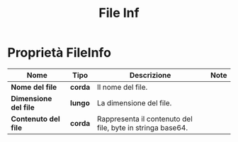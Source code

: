 ﻿---
title: File Inf
second_title: Aspose.Cells Cloud Documen
linktitle: File Inf
type: docs
url: /it/file-info/
keywords: File Information
description: Aspose.Cells Cloud REST API supporta l'importazione di file Excel in diversi formati. L'SDK supporta diversi linguaggi di sviluppo, tra cui Android, C#, Go, Java, NodeJS, Perl, PHP, Python, Ruby e Swift.
weight: 79
kwords: Excel, Office Cloud, REST API, Foglio di calcolo, PDF, CSV, Json, Markdown, Opzioni di salvataggio
---
# Proprietà FileInfo

Nome | Tipo | Descrizione | Note
------------ | ------------- | ------------- | -------------
**Nome del file** | **corda** | Il nome del file. |
**Dimensione del file** | **lungo** | La dimensione del file. |
**Contenuto del file** | **corda**|Rappresenta il contenuto del file, byte in stringa base64.
